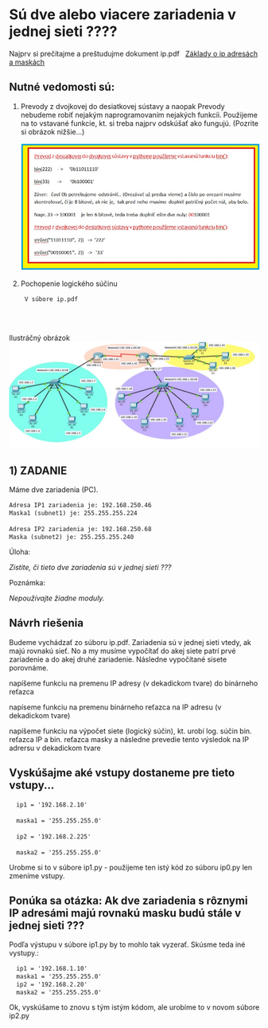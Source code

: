 # Sú dve alebo viacere zariadenia v jednej sieti ????

Najprv si prečítajme a preštudujme dokument ip.pdf &nbsp;
[Základy o ip adresách a maskách](./ip.pdf)

## Nutné vedomosti sú:
    
1) Prevody z dvojkovej do desiatkovej sústavy a naopak
   Prevody nebudeme robiť nejakým naprogramovaním nejakých funkcíi.
   Použijeme na to vstavané funkcie, kt. si treba najprv odskúšať ako fungujú. (Pozrite si obrázok nižšie...)

   ![Návod](prevody.jpg)

2) Pochopenie logického súčinu

        V súbore ip.pdf

<br>
<br>

Ilustráčný obrázok
![Example Image](il.jpg)

## 1) ZADANIE

Máme dve zariadenia (PC).

    Adresa IP1 zariadenia je: 192.168.250.46
    Maska1 (subnet1) je: 255.255.255.224

    Adresa IP2 zariadenia je: 192.168.250.68
    Maska (subnet2) je: 255.255.255.240

 Úloha:

 *Zistite, či tieto dve zariadenia sú v jednej sieti ???*

 Poznámka:

 *Nepoužívajte žiadne moduly.*

 ## Návrh riešenia

 Budeme vychádzať zo súboru ip.pdf.  Zariadenia sú  v jednej sieti vtedy, ak majú rovnakú sieť. No a my musíme vypočítať do akej
 siete patrí prvé zariadenie a do akej druhé zariadenie. Následne vypočítané sisete porovnáme. 

napíšeme funkciu na premenu IP adresy (v dekadickom tvare) do binárneho reťazca

napíseme funkciu na premenu binárneho reťazca na IP adresu (v dekadickom tvare)

napíšeme funkciu na výpočet siete (logický súčin), kt. urobí log. súčin bin. reťazca IP a bin. reťazca masky a následne prevedie tento výsledok na IP adrersu v dekadickom tvare


## Vyskúšajme aké vstupy dostaneme pre tieto vstupy...

      ip1 = '192.168.2.10'
   
      maska1 = '255.255.255.0'

      ip2 = '192.168.2.225'

      maska2 = '255.255.255.0'


Urobme si to v súbore ip1.py  - použijeme ten istý kód zo súboru ip0.py len zmeníme vstupy.

## Ponúka sa otázka: Ak dve zariadenia s rôznymi IP adresámi majú rovnakú masku budú stále v jednej sieti ???
Podľa výstupu v súbore ip1.py by to mohlo tak vyzerať. Skúsme teda iné vystupy.:

      ip1 = '192.168.1.10' 
      maska1 = '255.255.255.0'
      ip2 = '192.168.2.20'
      maska2 = '255.255.255.0'


Ok, vyskúšame to znovu s tým istým kódom, ale urobíme to v novom súbore ip2.py



